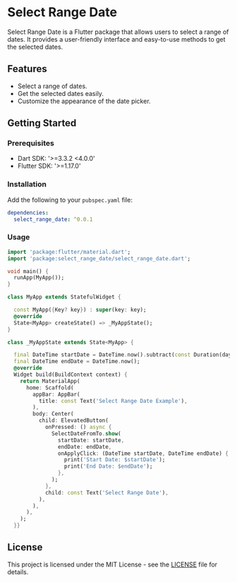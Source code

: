 # Select Range Date

Select Range Date is a Flutter package that allows users to select a range of dates. It provides a user-friendly interface and easy-to-use methods to get the selected dates.

## Features

- Select a range of dates.
- Get the selected dates easily.
- Customize the appearance of the date picker.

## Getting Started

### Prerequisites

- Dart SDK: '>=3.3.2 <4.0.0'
- Flutter SDK: '>=1.17.0'

### Installation

Add the following to your `pubspec.yaml` file:

```yaml
dependencies:
  select_range_date: ^0.0.1
```

### Usage

```dart
import 'package:flutter/material.dart';
import 'package:select_range_date/select_range_date.dart';

void main() {
  runApp(MyApp());
}

class MyApp extends StatefulWidget {

  const MyApp({Key? key}) : super(key: key);
  @override
  State<MyApp> createState() => _MyAppState();
}

class _MyAppState extends State<MyApp> {

  final DateTime startDate = DateTime.now().subtract(const Duration(days: 7));
  final DateTime endDate = DateTime.now();
  @override
  Widget build(BuildContext context) {
    return MaterialApp(
      home: Scaffold(
        appBar: AppBar(
          title: const Text('Select Range Date Example'),
        ),
        body: Center(
          child: ElevatedButton(
            onPressed: () async {
              SelectDateFromTo.show(
                startDate: startDate,
                endDate: endDate,
                onApplyClick: (DateTime startDate, DateTime endDate) {
                  print('Start Date: $startDate');
                  print('End Date: $endDate');
                },
              );
            },
            child: const Text('Select Range Date'),
          ),
        ),
      ),
    );
  }}
```

## License

This project is licensed under the MIT License - see the [LICENSE](LICENSE) file for details.
